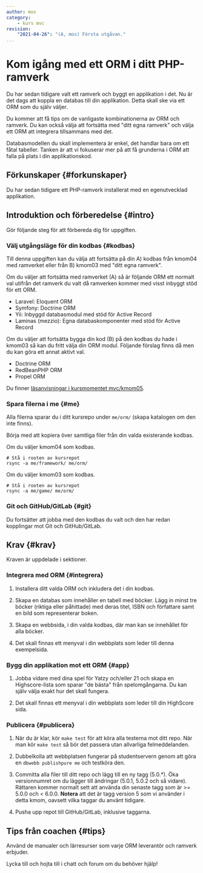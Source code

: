 ```yaml
---
author: mos
category:
    - kurs mvc
revision:
    "2021-04-26": "(A, mos) Första utgåvan."
...
```

Kom igång med ett ORM i ditt PHP-ramverk
===================================

Du har sedan tidigare valt ett ramverk och byggt en applikation i det. Nu är det dags att koppla en databas till din applikation. Detta skall ske via ett ORM som du själv väljer.

Du kommer att få tips om de vanligaste kombinationerna av ORM och ramverk. Du kan också välja att fortsätta med "ditt egna ramverk" och välja ett ORM att integrera tillsammans med det.

Databasmodellen du skall implementera är enkel, det handlar bara om ett fåtal tabeller. Tanken är att vi fokuserar mer på att få grunderna i ORM att falla på plats i din applikationskod.

<!--more-->



Förkunskaper {#forkunskaper}
-----------------------

Du har sedan tidigare ett PHP-ramverk installerat med en egenutvecklad applikation.



<!--
Genomgång {#genom}
------------------------

Här är en video som "pratar" dig igenom uppgiftens upplägg och visar hur du kommer igång.

[YOUTUBE src="gKzwQTG9eCI" width=700 caption="Kurs mvc kmom03 tisdagsgenomgång, del 3/3 uppgiften (Zoom med Mikael)."]
-->



Introduktion och förberedelse {#intro}
-----------------------

Gör följande steg för att förbereda dig för uppgiften.



### Välj utgångsläge för din kodbas {#kodbas}

Till denna uppgiften kan du välja att fortsätta på din A) kodbas från kmom04 med ramverket eller från B) kmom03 med "ditt egna ramverk".

Om du väljer att fortsätta med ramverket (A) så är följande ORM ett normalt val utifrån det ramverk du valt då ramverken kommer med visst inbyggt stöd för ett ORM.

* Laravel: Eloquent ORM
* Symfony: Doctrine ORM
* Yii: Inbyggd databasmodul med stöd för Active Record
* Laminas (mezzio): Egna databaskomponenter med stöd för Active Record

Om du väljer att fortsätta bygga din kod (B) på den kodbas du hade i kmom03 så kan du fritt välja din ORM modul. Följande förslag finns då men du kan göra ett annat aktivt val.

* Doctrine ORM
* RedBeanPHP ORM
* Propel ORM

Du finner [läsanvisningar i kursmomentet mvc/kmom05](kurser/mvc-v1/kmom05#resurser).



### Spara filerna i me {#me}

Alla filerna sparar du i ditt kursrepo under `me/orm/` (skapa katalogen om den inte finns).

Börja med att kopiera över samtliga filer från din valda existerande kodbas.

Om du väljer kmom04 som kodbas.

```
# Stå i rooten av kursrepot
rsync -a me/framework/ me/orm/
```

Om du väljer kmom03 som kodbas.

```
# Stå i rooten av kursrepot
rsync -a me/game/ me/orm/
```



### Git och GitHub/GitLab {#git}

Du fortsätter att jobba med den kodbas du valt och den har redan kopplingar mot Git och GitHub/GitLab.



Krav {#krav}
-----------------------

Kraven är uppdelade i sektioner.



### Integrera med ORM {#integrera}

1. Installera ditt valda ORM och inkludera det i din kodbas.

1. Skapa en databas som innehåller en tabell med böcker. Lägg in minst tre böcker (riktiga eller påhittade) med deras titel, ISBN och författare samt en bild som representerar boken.

1. Skapa en webbsida, i din valda kodbas, där man kan se innehållet för alla böcker.

1. Det skall finnas ett menyval i din webbplats som leder till denna exempelsida.

<!--
1. Knapp för att lägga till slumpmässig data till tabellen så att man kan testa den. Samt knapp för att återställa.
-->



### Bygg din applikation mot ett ORM {#app}

1. Jobba vidare med dina spel för Yatzy och/eller 21 och skapa en Highscore-lista som sparar "de bästa" från spelomgångarna. Du kan själv välja exakt hur det skall fungera.

1. Det skall finnas ett menyval i din webbplats som leder till din HighScore sida.



### Publicera {#publicera}

1. När du är klar, kör `make test` för att köra alla testerna mot ditt repo. När man kör `make test` så bör det passera utan allvarliga felmeddelanden.

1. Dubbelkolla att webbplatsen fungerar på studentservern genom att göra en `dbwebb publishpure me` och testköra den.

1. Committa alla filer till ditt repo och lägg till en ny tagg (5.0.\*). Öka versionnumret om du lägger till ändringar (5.0.1, 5.0.2 och så vidare). Rättaren kommer normalt sett att använda din senaste tagg som är >= 5.0.0 och < 6.0.0. **Notera** att det är tagg version 5 som vi använder i detta kmom, oavsett vilka taggar du använt tidigare.

1. Pusha upp repot till GitHub/GitLab, inklusive taggarna.



<!--
Extrauppgift {#extra}
-----------------------

Lös följande extrauppgifter om du har tid och lust.

test

make, validators

21, yatzy

-->



Tips från coachen {#tips}
-----------------------

Använd de manualer och lärresurser som varje ORM leverantör och ramverk erbjuder.

Lycka till och hojta till i chatt och forum om du behöver hjälp!
